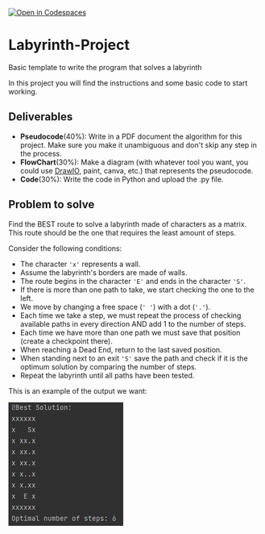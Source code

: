 [![Open in Codespaces](https://classroom.github.com/assets/launch-codespace-f4981d0f882b2a3f0472912d15f9806d57e124e0fc890972558857b51b24a6f9.svg)](https://classroom.github.com/open-in-codespaces?assignment_repo_id=9389703)
# Labyrinth-Project
Basic template to write the program that solves a labyrinth

In this project you will find the instructions and some basic code to start working.

## Deliverables

- **Pseudocode**(40%): Write in a PDF document the algorithm for this project. Make sure you make it unambiguous and don't skip any step in the process.
- **FlowChart**(30%): Make a diagram (with whatever tool you want, you could use [DrawIO](https://app.diagrams.net), paint, canva, etc.) that represents the pseudocode.
- **Code**(30%): Write the code in Python and upload the .py file.

## Problem to solve

Find the BEST route to solve a labyrinth made of characters as a matrix. This route should be the one that requires the least amount of steps.

Consider the following conditions: 

- The character `'x'` represents a wall.
- Assume the labyrinth's borders are made of walls. 
- The route begins in the character `'E'` and ends in the character `'S'`.
- If there is more than one path to take, we start checking the one to the left.
- We move by changing a free space (`' '`) with a dot (`'.'`).
- Each time we take a step, we must repeat the process of checking available paths in every direction AND add 1 to the number of steps.
- Each time we have more than one path we must save that position (create a checkpoint there).
- When reaching a Dead End, return to the last saved position.
- When standing next to an exit `'S'` save the path and check if it is the optimum solution by comparing the number of steps.
- Repeat the labyrinth until all paths have been tested.

This is an example of the output we want:

![ExampleOfResult](image_2022-11-10_235111021.png)
